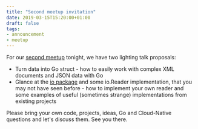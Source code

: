 ```yaml
---
title: "Second meetup invitation"
date: 2019-03-15T15:20:00+01:00
draft: false
tags:
- announcement
- meetup
---
```


For our [second meetup](https://www.meetup.com/Leipzig-Golang/events/259045114/) tonight, we have two lighting talk proposals:

* Turn data into Go struct - how to easily work with complex XML documents and JSON data with Go
* Glance at the [io package](https://golang.org/pkg/io/) and some io.Reader implementation, that you may not
  have seen before - how to implement your own reader and some examples of
useful (sometimes strange) implementations from existing projects

Please bring your own code, projects, ideas, Go and Cloud-Native questions and let's discuss them. See you there.


